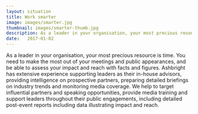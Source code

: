 ```yaml
---
layout: situation
title: Work smarter
image: images/smarter.jpg
thumbnail: images/smarter-thumb.jpg
description: As a leader in your organisation, your most precious resource is time. Ashbright can make your critical meetings and public appearances more effective through intelligence, monitoring, training and reporting.
date:   2017-01-02
---
```


As a leader in your organisation, your most precious resource is time. You need to make the most out of your meetings and public appearances, and be able to assess your impact and reach with facts and figures. Ashbright has extensive experience supporting leaders as their in-house advisors, providing intelligence on prospective partners, preparing detailed briefings on industry trends and monitoring media coverage. We help to target influential partners and speaking opportunities, provide media training and support leaders throughout their public engagements, including detailed post-event reports including data illustrating impact and reach.
